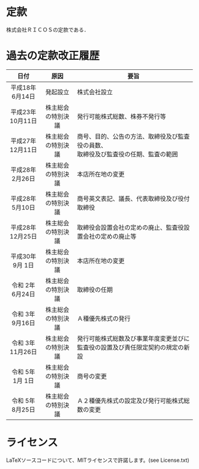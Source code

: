 # 定款
株式会社ＲＩＣＯＳの定款である．

# 過去の定款改正履歴
| 日付             | 原因               | 要旨
|:----------------:|:------------------:|---------------------
| 平成18年 6月14日 | 発起設立           | 株式会社設立
| 平成23年10月11日 | 株主総会の特別決議 | 発行可能株式総数、株券不発行等
| 平成27年12月11日 | 株主総会の特別決議 | 商号、目的、公告の方法、取締役及び監査役の員数、<br>取締役及び監査役の任期、監査の範囲
| 平成28年 2月26日 | 株主総会の特別決議 | 本店所在地の変更
| 平成28年 5月10日 | 株主総会の特別決議 | 商号英文表記、議長、代表取締役及び役付取締役
| 平成28年12月25日 | 株主総会の特別決議 | 取締役会設置会社の定めの廃止、監査役設置会社の定めの廃止等
| 平成30年 9月 1日 | 株主総会の特別決議 | 本店所在地の変更
| 令和 2年 6月24日 | 株主総会の特別決議 | 取締役の任期
| 令和 3年 9月16日 | 株主総会の特別決議 | Ａ種優先株式の発行
| 令和 3年11月26日 | 株主総会の特別決議 | 発行可能株式総数及び事業年度変更並びに監査役の設置及び責任限定契約の規定の新設
| 令和 5年 1月 1日 | 株主総会の特別決議 | 商号の変更
| 令和 5年 8月25日 | 株主総会の特別決議 | Ａ２種優先株式の設定及び発行可能株式総数の変更

# ライセンス
LaTeXソースコードについて、MITライセンスで許諾します。(see License.txt)
